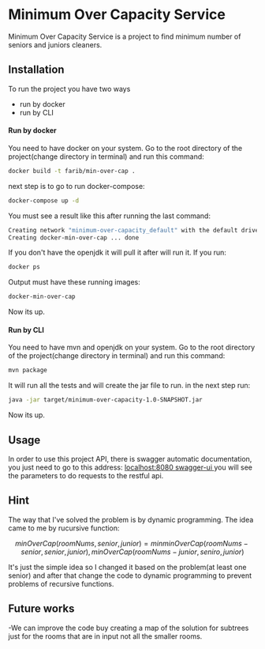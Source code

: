 # Minimum Over Capacity Service

Minimum Over Capacity Service is a project to find minimum number of
seniors and juniors cleaners.

## Installation
To run the project you have two ways
- run by docker
- run by CLI

#### Run by docker
You need to have docker on your system. Go to the root directory of the
project(change directory in terminal) and run this command:

```bash
docker build -t farib/min-over-cap .
```

next step is to go to run docker-compose:
```bash
docker-compose up -d 
```
You must see a result like this after running the last command:
```bash
Creating network "minimum-over-capacity_default" with the default driver
Creating docker-min-over-cap ... done
```
If you don't have the openjdk it will pull it after will run it. If you
run:
```bash
docker ps
```
Output must have these running images:
```bash 
docker-min-over-cap
```

Now its up.

#### Run by CLI
You need to have mvn and openjdk on your system. Go to the root
directory of the project(change directory in terminal) and run this
command: 
```bash 
mvn package
```
It will run all the tests and will create the jar file to run. in the
next step run: 
```bash
java -jar target/minimum-over-capacity-1.0-SNAPSHOT.jar
```
Now its up.




## Usage
In order to use this project API, there is swagger automatic
documentation, you just need to go to this address:
[localhost:8080 swagger-ui ](localhost:8080/swagger-ui.html) you will
see the parameters to do requests to the restful api.

## Hint
The way that I've solved the problem is by dynamic programming. The idea
came to me by rucursive function: 
```math
minOverCap(roomNums, senior, junior) = 
    min {
        minOverCap(roomNums - senior, senior, junior),
        minOverCap(roomNums - junior, seniro, junior)
        }
 ```
 It's just the simple idea so I changed it based on the problem(at least
 one senior) and after that change the code to dynamic programming to
 prevent problems of recursive functions.

## Future works
-We can improve the code buy creating a map of the solution for subtrees
just for the rooms that are in input not all the smaller rooms.


